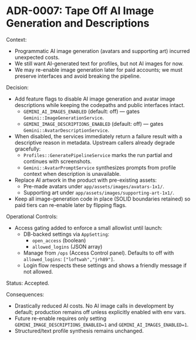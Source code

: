 # ADR-0007: Tape Off AI Image Generation and Descriptions

Context:

- Programmatic AI image generation (avatars and supporting art) incurred unexpected costs.
- We still want AI-generated text for profiles, but not AI images for now.
- We may re-enable image generation later for paid accounts; we must preserve interfaces and avoid
  breaking the pipeline.

Decision:

- Add feature flags to disable AI image generation and avatar image descriptions while keeping the
  codepaths and public interfaces intact.
  - `GEMINI_AI_IMAGES_ENABLED` (default: off) — gates `Gemini::ImageGenerationService`.
  - `GEMINI_IMAGE_DESCRIPTIONS_ENABLED` (default: off) — gates `Gemini::AvatarDescriptionService`.
- When disabled, the services immediately return a failure result with a descriptive reason in
  metadata. Upstream callers already degrade gracefully:
  - `Profiles::GeneratePipelineService` marks the run partial and continues with screenshots.
  - `Gemini::AvatarPromptService` synthesizes prompts from profile context when description is
    unavailable.
- Replace AI artwork in the product with pre-existing assets:
  - Pre-made avatars under `app/assets/images/avatars-1x1/`.
  - Supporting art under `app/assets/images/supporting-art-1x1/`.
- Keep all image-generation code in place (SOLID boundaries retained) so paid tiers can re-enable
  later by flipping flags.

Operational Controls:

- Access gating added to enforce a small allowlist until launch:
  - DB-backed settings via `AppSetting`:
    - `open_access` (boolean)
    - `allowed_logins` (JSON array)
  - Manage from `/ops` (Access Control panel). Defaults to off with `allowed_logins`:
    `["loftwah","jrh89"]`.
  - Login flow respects these settings and shows a friendly message if not allowed.

Status: Accepted.

Consequences:

- Drastically reduced AI costs. No AI image calls in development by default; production remains off
  unless explicitly enabled with env vars.
- Future re-enable requires only setting `GEMINI_IMAGE_DESCRIPTIONS_ENABLED=1` and
  `GEMINI_AI_IMAGES_ENABLED=1`.
- Structured/text profile synthesis remains unchanged.
